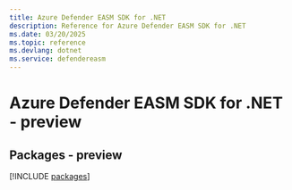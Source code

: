```yaml
---
title: Azure Defender EASM SDK for .NET
description: Reference for Azure Defender EASM SDK for .NET
ms.date: 03/20/2025
ms.topic: reference
ms.devlang: dotnet
ms.service: defendereasm
---
```

# Azure Defender EASM SDK for .NET - preview
## Packages - preview
[!INCLUDE [packages](defender-easm-index.md)]